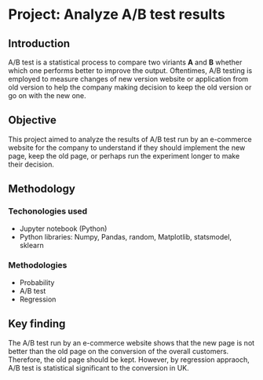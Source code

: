 # Project: Analyze A/B test results

## Introduction
A/B test is a statistical process to compare two viriants **A** and **B** whether which one performs better to improve the output. Oftentimes, A/B testing is employed to measure changes of new version website or application from old version to help the company making decision to keep the old version or go on with the new one.

## Objective
This project aimed to analyze the results of A/B test run by an e-commerce website for the company to understand if they should implement the new page, keep the old page, or perhaps run the experiment longer to make their decision.

## Methodology
### Techonologies used
- Jupyter notebook (Python)
- Python libraries: Numpy, Pandas, random, Matplotlib, statsmodel, sklearn
### Methodologies
- Probability
- A/B test
- Regression

## Key finding
The A/B test run by an e-commerce website shows that the new page is not better than the old page on the conversion of the overall customers. Therefore, the old page should be kept. However, by regression appraoch, A/B test is statistical significant to the conversion in UK.
